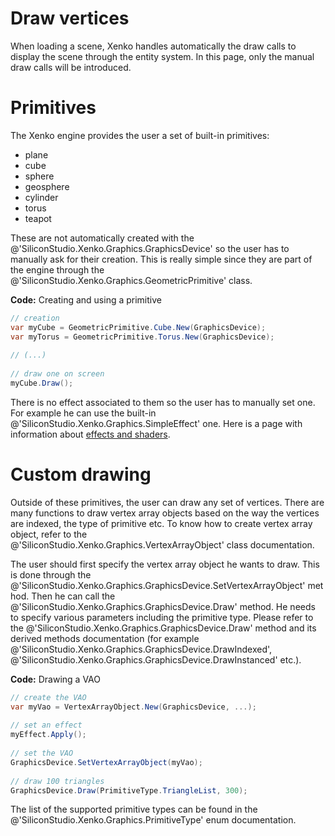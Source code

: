 # Draw vertices

When loading a scene, Xenko handles automatically the draw calls to display the scene through the entity system. In this page, only the manual draw calls will be introduced.

# Primitives

The Xenko engine provides the user a set of built-in primitives:

- plane
- cube
- sphere
- geosphere
- cylinder
- torus
- teapot

These are not automatically created with the @'SiliconStudio.Xenko.Graphics.GraphicsDevice' so the user has to manually ask for their creation. This is really simple since they are part of the engine through the @'SiliconStudio.Xenko.Graphics.GeometricPrimitive' class.

**Code:** Creating and using a primitive

```cs
// creation
var myCube = GeometricPrimitive.Cube.New(GraphicsDevice);
var myTorus = GeometricPrimitive.Torus.New(GraphicsDevice);
 
// (...)
 
// draw one on screen
myCube.Draw();
```


There is no effect associated to them so the user has to manually set one. For example he can use the built-in @'SiliconStudio.Xenko.Graphics.SimpleEffect' one. Here is a page with information about [effects and shaders](../effects-and-shaders-reference/index.md).

# Custom drawing

Outside of these primitives, the user can draw any set of vertices. There are many functions to draw vertex array objects based on the way the vertices are indexed, the type of primitive etc. To know how to create vertex array object, refer to the @'SiliconStudio.Xenko.Graphics.VertexArrayObject' class documentation.

The user should first specify the vertex array object he wants to draw. This is done through the @'SiliconStudio.Xenko.Graphics.GraphicsDevice.SetVertexArrayObject' method. Then he can call the @'SiliconStudio.Xenko.Graphics.GraphicsDevice.Draw' method. He needs to specify various parameters including the primitive type. Please refer to the @'SiliconStudio.Xenko.Graphics.GraphicsDevice.Draw' method and its derived methods documentation (for example @'SiliconStudio.Xenko.Graphics.GraphicsDevice.DrawIndexed', @'SiliconStudio.Xenko.Graphics.GraphicsDevice.DrawInstanced' etc.).

**Code:** Drawing a VAO

```cs
// create the VAO
var myVao = VertexArrayObject.New(GraphicsDevice, ...);
 
// set an effect
myEffect.Apply();
 
// set the VAO
GraphicsDevice.SetVertexArrayObject(myVao);
 
// draw 100 triangles
GraphicsDevice.Draw(PrimitiveType.TriangleList, 300);
```


The list of the supported primitive types can be found in the @'SiliconStudio.Xenko.Graphics.PrimitiveType' enum documentation.

 

